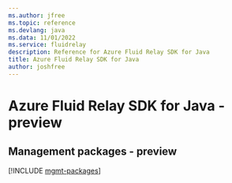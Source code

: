 ```yaml
---
ms.author: jfree
ms.topic: reference
ms.devlang: java
ms.data: 11/01/2022
ms.service: fluidrelay
description: Reference for Azure Fluid Relay SDK for Java
title: Azure Fluid Relay SDK for Java
author: joshfree
---
```

# Azure Fluid Relay SDK for Java - preview

## Management packages - preview
[!INCLUDE [mgmt-packages](fluid-relay-mgmt-index.md)]